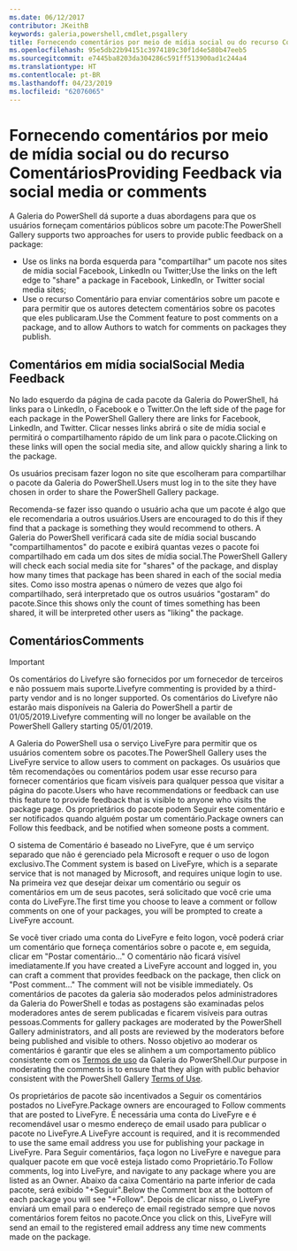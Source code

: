 ```yaml
---
ms.date: 06/12/2017
contributor: JKeithB
keywords: galeria,powershell,cmdlet,psgallery
title: Fornecendo comentários por meio de mídia social ou do recurso Comentários
ms.openlocfilehash: 95e5db22b94151c3974189c30f1d4e580b47eeb5
ms.sourcegitcommit: e7445ba8203da304286c591ff513900ad1c244a4
ms.translationtype: HT
ms.contentlocale: pt-BR
ms.lasthandoff: 04/23/2019
ms.locfileid: "62076065"
---
```

# <a name="providing-feedback-via-social-media-or-comments"></a><span data-ttu-id="25c92-103">Fornecendo comentários por meio de mídia social ou do recurso Comentários</span><span class="sxs-lookup"><span data-stu-id="25c92-103">Providing Feedback via social media or comments</span></span>

<span data-ttu-id="25c92-104">A Galeria do PowerShell dá suporte a duas abordagens para que os usuários forneçam comentários públicos sobre um pacote:</span><span class="sxs-lookup"><span data-stu-id="25c92-104">The PowerShell Gallery supports two approaches for users to provide public feedback on a package:</span></span>

- <span data-ttu-id="25c92-105">Use os links na borda esquerda para "compartilhar" um pacote nos sites de mídia social Facebook, LinkedIn ou Twitter;</span><span class="sxs-lookup"><span data-stu-id="25c92-105">Use the links on the left edge to "share" a package in Facebook, LinkedIn, or Twitter social media sites;</span></span>
- <span data-ttu-id="25c92-106">Use o recurso Comentário para enviar comentários sobre um pacote e para permitir que os autores detectem comentários sobre os pacotes que eles publicaram.</span><span class="sxs-lookup"><span data-stu-id="25c92-106">Use the Comment feature to post comments on a package, and to allow Authors to watch for comments on packages they publish.</span></span>

## <a name="social-media-feedback"></a><span data-ttu-id="25c92-107">Comentários em mídia social</span><span class="sxs-lookup"><span data-stu-id="25c92-107">Social Media Feedback</span></span>

<span data-ttu-id="25c92-108">No lado esquerdo da página de cada pacote da Galeria do PowerShell, há links para o LinkedIn, o Facebook e o Twitter.</span><span class="sxs-lookup"><span data-stu-id="25c92-108">On the left side of the page for each package in the PowerShell Gallery there are links for Facebook, LinkedIn, and Twitter.</span></span>
<span data-ttu-id="25c92-109">Clicar nesses links abrirá o site de mídia social e permitirá o compartilhamento rápido de um link para o pacote.</span><span class="sxs-lookup"><span data-stu-id="25c92-109">Clicking on these links will open the social media site, and allow quickly sharing a link to the package.</span></span>

<span data-ttu-id="25c92-110">Os usuários precisam fazer logon no site que escolheram para compartilhar o pacote da Galeria do PowerShell.</span><span class="sxs-lookup"><span data-stu-id="25c92-110">Users must log in to the site they have chosen in order to share the PowerShell Gallery package.</span></span>

<span data-ttu-id="25c92-111">Recomenda-se fazer isso quando o usuário acha que um pacote é algo que ele recomendaria a outros usuários.</span><span class="sxs-lookup"><span data-stu-id="25c92-111">Users are encouraged to do this if they find that a package is something they would recommend to others.</span></span>
<span data-ttu-id="25c92-112">A Galeria do PowerShell verificará cada site de mídia social buscando "compartilhamentos" do pacote e exibirá quantas vezes o pacote foi compartilhado em cada um dos sites de mídia social.</span><span class="sxs-lookup"><span data-stu-id="25c92-112">The PowerShell Gallery will check each social media site for "shares" of the package, and display how many times that package has been shared in each of the social media sites.</span></span>
<span data-ttu-id="25c92-113">Como isso mostra apenas o número de vezes que algo foi compartilhado, será interpretado que os outros usuários "gostaram" do pacote.</span><span class="sxs-lookup"><span data-stu-id="25c92-113">Since this shows only the count of times something has been shared, it will be interpreted other users as "liking" the package.</span></span>

## <a name="comments"></a><span data-ttu-id="25c92-114">Comentários</span><span class="sxs-lookup"><span data-stu-id="25c92-114">Comments</span></span>

> [!IMPORTANT]
> <span data-ttu-id="25c92-115">Os comentários do Livefyre são fornecidos por um fornecedor de terceiros e não possuem mais suporte.</span><span class="sxs-lookup"><span data-stu-id="25c92-115">Livefyre commenting is provided by a third-party vendor and is no longer supported.</span></span>
> <span data-ttu-id="25c92-116">Os comentários do Livefyre não estarão mais disponíveis na Galeria do PowerShell a partir de 01/05/2019.</span><span class="sxs-lookup"><span data-stu-id="25c92-116">Livefyre commenting will no longer be available on the PowerShell Gallery starting 05/01/2019.</span></span> 

<span data-ttu-id="25c92-117">A Galeria do PowerShell usa o serviço LiveFyre para permitir que os usuários comentem sobre os pacotes.</span><span class="sxs-lookup"><span data-stu-id="25c92-117">The PowerShell Gallery uses the LiveFyre service to allow users to comment on packages.</span></span>
<span data-ttu-id="25c92-118">Os usuários que têm recomendações ou comentários podem usar esse recurso para fornecer comentários que ficam visíveis para qualquer pessoa que visitar a página do pacote.</span><span class="sxs-lookup"><span data-stu-id="25c92-118">Users who have recommendations or feedback can use this feature to provide feedback that is visible to anyone who visits the package page.</span></span>
<span data-ttu-id="25c92-119">Os proprietários do pacote podem Seguir este comentário e ser notificados quando alguém postar um comentário.</span><span class="sxs-lookup"><span data-stu-id="25c92-119">Package owners can Follow this feedback, and be notified when someone posts a comment.</span></span>

<span data-ttu-id="25c92-120">O sistema de Comentário é baseado no LiveFyre, que é um serviço separado que não é gerenciado pela Microsoft e requer o uso de logon exclusivo.</span><span class="sxs-lookup"><span data-stu-id="25c92-120">The Comment system is based on LiveFyre, which is a separate service that is not managed by Microsoft, and requires unique login to use.</span></span>
<span data-ttu-id="25c92-121">Na primeira vez que desejar deixar um comentário ou seguir os comentários em um de seus pacotes, será solicitado que você crie uma conta do LiveFyre.</span><span class="sxs-lookup"><span data-stu-id="25c92-121">The first time you choose to leave a comment or follow comments on one of your packages, you will be prompted to create a LiveFyre account.</span></span>

<span data-ttu-id="25c92-122">Se você tiver criado uma conta do LiveFyre e feito logon, você poderá criar um comentário que forneça comentários sobre o pacote e, em seguida, clicar em "Postar comentário..." O comentário não ficará visível imediatamente.</span><span class="sxs-lookup"><span data-stu-id="25c92-122">If you have created a LiveFyre account and logged in, you can craft a comment that provides feedback on the package, then click on "Post comment..." The comment will not be visible immediately.</span></span>
<span data-ttu-id="25c92-123">Os comentários de pacotes da galeria são moderados pelos administradores da Galeria do PowerShell e todas as postagens são examinadas pelos moderadores antes de serem publicadas e ficarem visíveis para outras pessoas.</span><span class="sxs-lookup"><span data-stu-id="25c92-123">Comments for gallery packages are moderated by the PowerShell Gallery administrators, and all posts are reviewed by the moderators before being published and visible to others.</span></span>
<span data-ttu-id="25c92-124">Nosso objetivo ao moderar os comentários é garantir que eles se alinhem a um comportamento público consistente com os [Termos de uso](https://www.powershellgallery.com/policies/Terms) da Galeria do PowerShell.</span><span class="sxs-lookup"><span data-stu-id="25c92-124">Our purpose in moderating the comments is to ensure that they align with public behavior consistent with the PowerShell Gallery [Terms of Use](https://www.powershellgallery.com/policies/Terms).</span></span>

<span data-ttu-id="25c92-125">Os proprietários de pacote são incentivados a Seguir os comentários postados no LiveFyre.</span><span class="sxs-lookup"><span data-stu-id="25c92-125">Package owners are encouraged to Follow comments that are posted to LiveFyre.</span></span>
<span data-ttu-id="25c92-126">É necessária uma conta do LiveFyre e é recomendável usar o mesmo endereço de email usado para publicar o pacote no LiveFyre.</span><span class="sxs-lookup"><span data-stu-id="25c92-126">A LiveFyre account is required, and it is recommended to use the same email address you use for publishing your package in LiveFyre.</span></span>
<span data-ttu-id="25c92-127">Para Seguir comentários, faça logon no LiveFyre e navegue para qualquer pacote em que você esteja listado como Proprietário.</span><span class="sxs-lookup"><span data-stu-id="25c92-127">To Follow comments, log into LiveFyre, and navigate to any package where you are listed as an Owner.</span></span>
<span data-ttu-id="25c92-128">Abaixo da caixa Comentário na parte inferior de cada pacote, será exibido "+Seguir".</span><span class="sxs-lookup"><span data-stu-id="25c92-128">Below the Comment box at the bottom of each package you will see "+Follow".</span></span>
<span data-ttu-id="25c92-129">Depois de clicar nisso, o LiveFyre enviará um email para o endereço de email registrado sempre que novos comentários forem feitos no pacote.</span><span class="sxs-lookup"><span data-stu-id="25c92-129">Once you click on this, LiveFyre will send an email to the registered email address any time new comments made on the package.</span></span>
